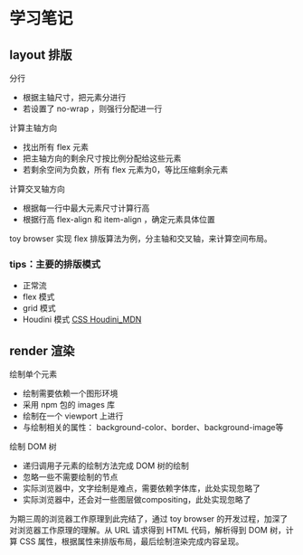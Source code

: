 # 学习笔记

## layout 排版
分行
- 根据主轴尺寸，把元素分进行
- 若设置了 no-wrap ，则强行分配进一行

计算主轴方向
- 找出所有 flex 元素
- 把主轴方向的剩余尺寸按比例分配给这些元素
- 若剩余空间为负数，所有 flex 元素为0，等比压缩剩余元素

计算交叉轴方向
- 根据每一行中最大元素尺寸计算行高
- 根据行高 flex-align 和 item-align ，确定元素具体位置

toy browser 实现 flex 排版算法为例，分主轴和交叉轴，来计算空间布局。

### tips：主要的排版模式
- 正常流
- flex 模式
- grid 模式
- Houdini 模式 [CSS Houdini_MDN]

 
## render 渲染
绘制单个元素
- 绘制需要依赖一个图形环境
- 采用 npm 包的 images 库
- 绘制在一个 viewport 上进行
- 与绘制相关的属性： background-color、border、background-image等

绘制 DOM 树
- 递归调用子元素的绘制方法完成 DOM 树的绘制
- 忽略一些不需要绘制的节点
- 实际浏览器中，文字绘制是难点，需要依赖字体库，此处实现忽略了
- 实际浏览器中，还会对一些图层做compositing，此处实现忽略了

为期三周的浏览器工作原理到此完结了，通过 toy browser 的开发过程，加深了对浏览器工作原理的理解。从 URL 请求得到 HTML 代码，解析得到 DOM 树，计算 CSS 属性，根据属性来排版布局，最后绘制渲染完成内容呈现。

[CSS Houdini_MDN]: https://developer.mozilla.org/zh-CN/docs/Web/Houdini
